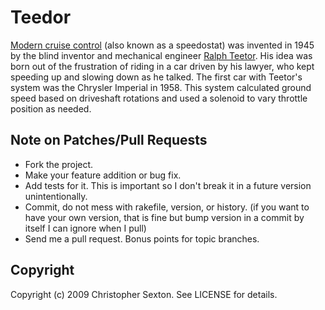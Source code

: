 Teedor
======

[Modern cruise control](http://en.wikipedia.org/wiki/Ralph_Teetor) (also known as a speedostat) was invented in 1945 by the blind inventor and mechanical engineer [Ralph Teetor](http://en.wikipedia.org/wiki/Ralph_Teetor). His idea was born out of the frustration of riding in a car driven by his lawyer, who kept speeding up and slowing down as he talked. The first car with Teetor's system was the Chrysler Imperial in 1958. This system calculated ground speed based on driveshaft rotations and used a solenoid to vary throttle position as needed.



Note on Patches/Pull Requests
-----------------------------

* Fork the project.
* Make your feature addition or bug fix.
* Add tests for it. This is important so I don't break it in a
  future version unintentionally.
* Commit, do not mess with rakefile, version, or history.
  (if you want to have your own version, that is fine but
   bump version in a commit by itself I can ignore when I pull)
* Send me a pull request. Bonus points for topic branches.

Copyright
---------

Copyright (c) 2009 Christopher Sexton. See LICENSE for details.

